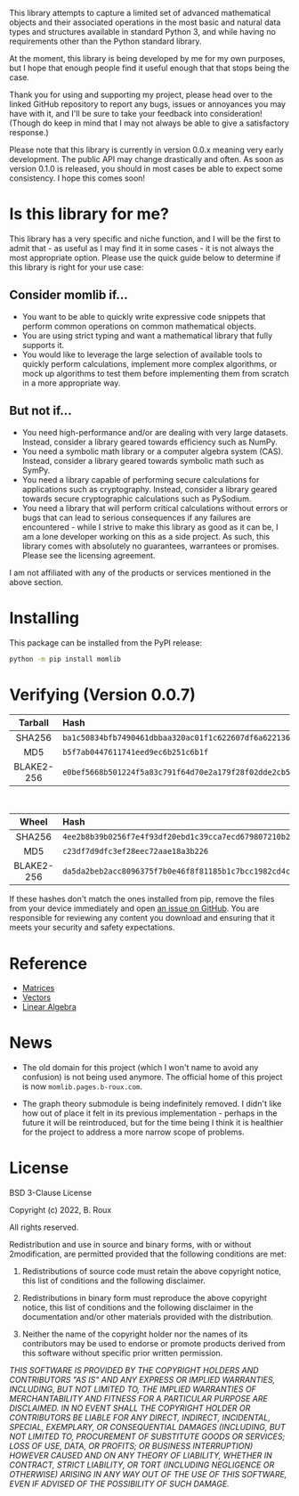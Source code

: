 This library attempts to capture a limited set of advanced mathematical objects and their associated operations in the most basic and natural data types and structures available in standard Python 3, and while having no requirements other than the Python standard library.

At the moment, this library is being developed by me for my own purposes, but I hope that enough people find it useful enough that that stops being the case.

Thank you for using and supporting my project, please head over to the linked GitHub repository to report any bugs, issues or annoyances you may have with it, and I'll be sure to take your feedback into consideration! (Though do keep in mind that I may not always be able to give a satisfactory response.)

Please note that this library is currently in version 0.0.x meaning very early development. The public API may change drastically and often. As soon as version 0.1.0 is released, you should in most cases be able to expect some consistency. I hope this comes soon!

# Is this library for me?

This library has a very specific and niche function, and I will be the first to admit that - as useful as I may find it in some cases - it is not always the most appropriate option. Please use the quick guide below to determine if this library is right for your use case:

## Consider momlib if...

- You want to be able to quickly write expressive code snippets that perform common operations on common mathematical objects.
- You are using strict typing and want a mathematical library that fully supports it.
- You would like to leverage the large selection of available tools to quickly perform calculations, implement more complex algorithms, or mock up algorithms to test them before implementing them from scratch in a more appropriate way.

## But not if...

- You need high-performance and/or are dealing with very large datasets. Instead, consider a library geared towards efficiency such as NumPy.
- You need a symbolic math library or a computer algebra system (CAS). Instead, consider a library geared towards symbolic math such as SymPy.
- You need a library capable of performing secure calculations for applications such as cryptography. Instead, consider a library geared towards secure cryptographic calculations such as PySodium.
- You need a library that will perform critical calculations without errors or bugs that can lead to serious consequences if any failures are encountered - while I strive to make this library as good as it can be, I am a lone developer working on this as a side project. As such, this library comes with absolutely no guarantees, warrantees or promises. Please see the licensing agreement.

I am not affiliated with any of the products or services mentioned in the above section.

# Installing

This package can be installed from the PyPI release:

```sh
python -m pip install momlib
```

# Verifying (Version 0.0.7)

| Tarball | Hash |
|:--:|:--|
| SHA256 | `ba1c50834bfb7490461dbbaa320ac01f1c622607df6a622136d7ffebe9385946` |
| MD5 | `b5f7ab0447611741eed9ec6b251c6b1f` |
| BLAKE2-256 | `e0bef5668b501224f5a83c791f64d70e2a179f28f02dde2cb5f109b173198dfe` |

&nbsp;

| Wheel | Hash |
|:--:|:--|
| SHA256 | `4ee2b8b39b0256f7e4f93df20ebd1c39cca7ecd679807210b27a7997976c1885` |
| MD5 | `c23df7d9dfc3ef28eec72aae18a3b226` |
| BLAKE2-256 | `da5da2beb2acc8096375f7b0e46f8f81185b1c7bcc1982cd4c4e1a2be22673aa` |

If these hashes don't match the ones installed from pip, remove the files from your device immediately and open [an issue on GitHub](https://github.com/B-Roux/momlib/issues). You are responsible for reviewing any content you download and ensuring that it meets your security and safety expectations.

# Reference

- [Matrices](./reference/matrix)
- [Vectors](./reference/vector)
- [Linear Algebra](./reference/linalg)

# News

- The old domain for this project (which I won't name to avoid any confusion) is not being used anymore. The official home of this project is now `momlib.pages.b-roux.com`.

- The graph theory submodule is being indefinitely removed. I didn't like how out of place it felt in its previous implementation - perhaps in the future it will be reintroduced, but for the time being I think it is healthier for the project to address a more narrow scope of problems.

# License

BSD 3-Clause License

Copyright (c) 2022, B. Roux

All rights reserved.

Redistribution and use in source and binary forms, with or without 2modification, are permitted provided that the following conditions are met:

1. Redistributions of source code must retain the above copyright notice, this list of conditions and the following disclaimer.

2. Redistributions in binary form must reproduce the above copyright notice, this list of conditions and the following disclaimer in the documentation and/or other materials provided with the distribution.

3. Neither the name of the copyright holder nor the names of its contributors may be used to endorse or promote products derived from this software without specific prior written permission.

*THIS SOFTWARE IS PROVIDED BY THE COPYRIGHT HOLDERS AND CONTRIBUTORS "AS IS" AND ANY EXPRESS OR IMPLIED WARRANTIES, INCLUDING, BUT NOT LIMITED TO, THE IMPLIED WARRANTIES OF MERCHANTABILITY AND FITNESS FOR A PARTICULAR PURPOSE ARE DISCLAIMED. IN NO EVENT SHALL THE COPYRIGHT HOLDER OR CONTRIBUTORS BE LIABLE FOR ANY DIRECT, INDIRECT, INCIDENTAL, SPECIAL, EXEMPLARY, OR CONSEQUENTIAL DAMAGES (INCLUDING, BUT NOT LIMITED TO, PROCUREMENT OF SUBSTITUTE GOODS OR SERVICES; LOSS OF USE, DATA, OR PROFITS; OR BUSINESS INTERRUPTION) HOWEVER CAUSED AND ON ANY THEORY OF LIABILITY, WHETHER IN CONTRACT, STRICT LIABILITY, OR TORT (INCLUDING NEGLIGENCE OR OTHERWISE) ARISING IN ANY WAY OUT OF THE USE OF THIS SOFTWARE, EVEN IF ADVISED OF THE POSSIBILITY OF SUCH DAMAGE.*
